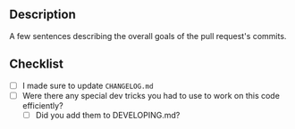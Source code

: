 ## Description

A few sentences describing the overall goals of the pull request's commits.

## Checklist

 - [ ] I made sure to update `CHANGELOG.md`
 - [ ] Were there any special dev tricks you had to use to work on this code efficiently?
   + [ ] Did you add them to DEVELOPING.md?
